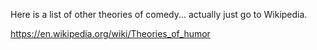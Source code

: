 ---
---

Here is a list of other theories of comedy... actually just go to Wikipedia.

https://en.wikipedia.org/wiki/Theories_of_humor
